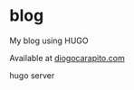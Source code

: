 # blog
My blog using HUGO

Available at [diogocarapito.com](https://diogocarapito.com)


hugo server